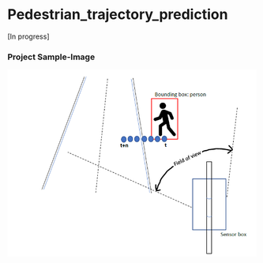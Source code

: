 # Pedestrian_trajectory_prediction
[In progress]
### Project Sample-Image
<p align="center">
  <img src="/images/Sample_img.png" width="650" title="hover text">
</p>
